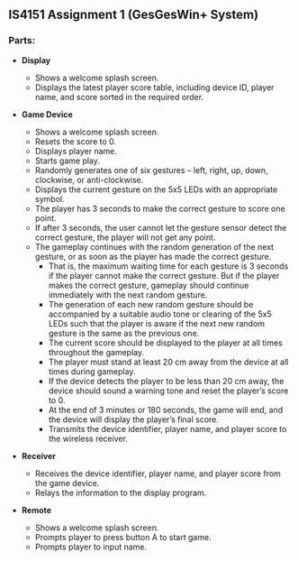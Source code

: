 ## IS4151 Assignment 1 (GesGesWin+ System)

### Parts:

- **Display**

  - Shows a welcome splash screen.
  - Displays the latest player score table, including device ID, player name, and score sorted in the required order.

- **Game Device**

  - Shows a welcome splash screen.
  - Resets the score to 0.
  - Displays player name.
  - Starts game play.
  - Randomly generates one of six gestures – left, right, up, down, clockwise, or anti-clockwise.
  - Displays the current gesture on the 5x5 LEDs with an appropriate symbol.
  - The player has 3 seconds to make the correct gesture to score one point.
  - If after 3 seconds, the user cannot let the gesture sensor detect the correct gesture, the player will not get any point.
  - The gameplay continues with the random generation of the next gesture, or as soon as the player has made the correct gesture.
    - That is, the maximum waiting time for each gesture is 3 seconds if the player cannot make the correct gesture. But if the player makes the correct gesture, gameplay should continue immediately with the next random gesture.
    - The generation of each new random gesture should be accompanied by a suitable audio tone or clearing of the 5x5 LEDs such that the player is aware if the next new random gesture is the same as the previous one.
    - The current score should be displayed to the player at all times throughout the gameplay.
    - The player must stand at least 20 cm away from the device at all times during gameplay.
    - If the device detects the player to be less than 20 cm away, the device should sound a warning tone and reset the player’s score to 0.
    - At the end of 3 minutes or 180 seconds, the game will end, and the device will display the player’s final score.
    - Transmits the device identifier, player name, and player score to the wireless receiver.

- **Receiver**

  - Receives the device identifier, player name, and player score from the game device.
  - Relays the information to the display program.

- **Remote**
  - Shows a welcome splash screen.
  - Prompts player to press button A to start game.
  - Prompts player to input name.

